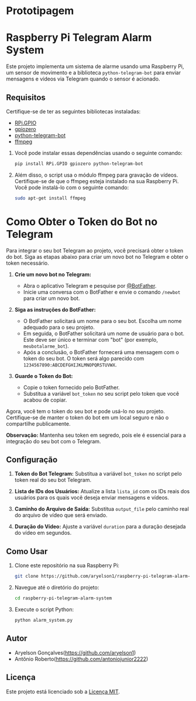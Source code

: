 # Prototipagem

# Raspberry Pi Telegram Alarm System

Este projeto implementa um sistema de alarme usando uma Raspberry Pi, um sensor de movimento e a biblioteca `python-telegram-bot` para enviar mensagens e vídeos via Telegram quando o sensor é acionado.

## Requisitos

Certifique-se de ter as seguintes bibliotecas instaladas:

- [RPi.GPIO](https://pypi.org/project/RPi.GPIO/)
- [gpiozero](https://gpiozero.readthedocs.io/en/stable/)
- [python-telegram-bot](https://python-telegram-bot.readthedocs.io/en/stable/)
- [ffmpeg](https://www.ffmpeg.org/)

1. Você pode instalar essas dependências usando o seguinte comando:

      ```bash
      pip install RPi.GPIO gpiozero python-telegram-bot

2. Além disso, o script usa o módulo ffmpeg para gravação de vídeos. Certifique-se de que o ffmpeg esteja instalado na sua Raspberry Pi. Você pode instalá-lo com o seguinte comando:

      ```bash
      sudo apt-get install ffmpeg
      

# Como Obter o Token do Bot no Telegram

Para integrar o seu bot Telegram ao projeto, você precisará obter o token do bot. Siga as etapas abaixo para criar um novo bot no Telegram e obter o token necessário.
    
1. **Crie um novo bot no Telegram:**
    - Abra o aplicativo Telegram e pesquise por [@BotFather](https://t.me/BotFather).
    - Inicie uma conversa com o BotFather e envie o comando `/newbot` para criar um novo bot.
    
2. **Siga as instruções do BotFather:**
    - O BotFather solicitará um nome para o seu bot. Escolha um nome adequado para o seu projeto.
    - Em seguida, o BotFather solicitará um nome de usuário para o bot. Este deve ser único e terminar com "bot" (por exemplo, `meubotalarme_bot`).
    - Após a conclusão, o BotFather fornecerá uma mensagem com o token do seu bot. O token será algo parecido com `1234567890:ABCDEFGHIJKLMNOPQRSTUVWX`.
    
3. **Guarde o Token do Bot:**
    - Copie o token fornecido pelo BotFather.
    - Substitua a variável `bot_token` no seu script pelo token que você acabou de copiar.
    
Agora, você tem o token do seu bot e pode usá-lo no seu projeto. Certifique-se de manter o token do bot em um local seguro e não o compartilhe publicamente.

**Observação:** Mantenha seu token em segredo, pois ele é essencial para a integração do seu bot com o Telegram.

## Configuração

1. **Token do Bot Telegram:**
   Substitua a variável `bot_token` no script pelo token real do seu bot Telegram.
   
2. **Lista de IDs dos Usuários:**
   Atualize a lista `lista_id` com os IDs reais dos usuários para os quais você deseja enviar mensagens e vídeos.

3. **Caminho do Arquivo de Saída:**
   Substitua `output_file` pelo caminho real do arquivo de vídeo que será enviado.

4. **Duração do Vídeo:**
   Ajuste a variável `duration` para a duração desejada do vídeo em segundos.

## Como Usar

1. Clone este repositório na sua Raspberry Pi:

   ```bash
   git clone https://github.com/aryelson1/raspberry-pi-telegram-alarm-system.git

2. Navegue até o diretório do projeto:

   ```bash
   cd raspberry-pi-telegram-alarm-system

3. Execute o script Python:

   ```bash
   python alarm_system.py

## Autor

- Aryelson Gonçalves(https://github.com/aryelson1)
- Antônio Roberto(https://github.com/antoniojunior2222)


## Licença

Este projeto está licenciado sob a [Licença MIT](LICENSE).

